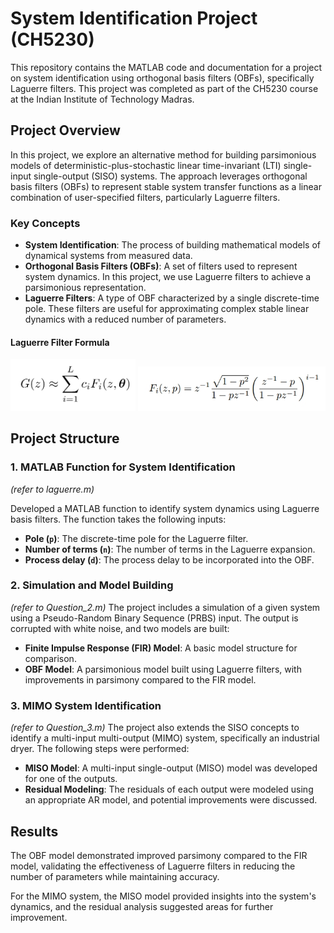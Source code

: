 # System Identification Project (CH5230)

This repository contains the MATLAB code and documentation for a project on system identification using orthogonal basis filters (OBFs), specifically Laguerre filters. This project was completed as part of the CH5230 course at the Indian Institute of Technology Madras.

## Project Overview

In this project, we explore an alternative method for building parsimonious models of deterministic-plus-stochastic linear time-invariant (LTI) single-input single-output (SISO) systems. The approach leverages orthogonal basis filters (OBFs) to represent stable system transfer functions as a linear combination of user-specified filters, particularly Laguerre filters.

### Key Concepts

- **System Identification**: The process of building mathematical models of dynamical systems from measured data.
- **Orthogonal Basis Filters (OBFs)**: A set of filters used to represent system dynamics. In this project, we use Laguerre filters to achieve a parsimonious representation.
- **Laguerre Filters**: A type of OBF characterized by a single discrete-time pole. These filters are useful for approximating complex stable linear dynamics with a reduced number of parameters.

#### Laguerre Filter Formula

<img src="Pic/pic_1.jpeg" alt="Laguerre filter formula" width="200px">
<img src="Pic/pic_2.jpeg" alt="Laguerre filter formula" width="300px">

## Project Structure

### 1. MATLAB Function for System Identification
*(refer to laguerre.m)*

Developed a MATLAB function to identify system dynamics using Laguerre basis filters. The function takes the following inputs:
- **Pole (`p`)**: The discrete-time pole for the Laguerre filter.
- **Number of terms (`n`)**: The number of terms in the Laguerre expansion.
- **Process delay (`d`)**: The process delay to be incorporated into the OBF.

### 2. Simulation and Model Building
*(refer to Question_2.m)*
The project includes a simulation of a given system using a Pseudo-Random Binary Sequence (PRBS) input. The output is corrupted with white noise, and two models are built:
- **Finite Impulse Response (FIR) Model**: A basic model structure for comparison.
- **OBF Model**: A parsimonious model built using Laguerre filters, with improvements in parsimony compared to the FIR model.

### 3. MIMO System Identification
*(refer to Question_3.m)*
The project also extends the SISO concepts to identify a multi-input multi-output (MIMO) system, specifically an industrial dryer. The following steps were performed:
- **MISO Model**: A multi-input single-output (MISO) model was developed for one of the outputs.
- **Residual Modeling**: The residuals of each output were modeled using an appropriate AR model, and potential improvements were discussed.

## Results

The OBF model demonstrated improved parsimony compared to the FIR model, validating the effectiveness of Laguerre filters in reducing the number of parameters while maintaining accuracy.

For the MIMO system, the MISO model provided insights into the system's dynamics, and the residual analysis suggested areas for further improvement.

